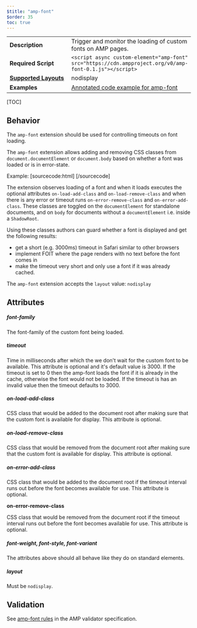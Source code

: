 ```yaml
---
$title: "amp-font"
$order: 35
toc: true
---
```


<!---
Copyright 2015 The AMP HTML Authors. All Rights Reserved.

Licensed under the Apache License, Version 2.0 (the "License");
you may not use this file except in compliance with the License.
You may obtain a copy of the License at

      http://www.apache.org/licenses/LICENSE-2.0

Unless required by applicable law or agreed to in writing, software
distributed under the License is distributed on an "AS-IS" BASIS,
WITHOUT WARRANTIES OR CONDITIONS OF ANY KIND, either express or implied.
See the License for the specific language governing permissions and
limitations under the License.
-->



<table>
  <tr>
    <td width="40%"><strong>Description</strong></td>
    <td>Trigger and monitor the loading of custom fonts on AMP pages.</td>
  </tr>
  <tr>
    <td width="40%"><strong>Required Script</strong></td>
    <td><code>&lt;script async custom-element="amp-font" src="https://cdn.ampproject.org/v0/amp-font-0.1.js">&lt;/script></code></td>
  </tr>
  <tr>
    <td class="col-fourty"><strong><a href="https://www.ampproject.org/docs/guides/responsive/control_layout.html">Supported Layouts</a></strong></td>
    <td>nodisplay</td>
  </tr>
  <tr>
    <td width="40%"><strong>Examples</strong></td>
    <td><a href="https://ampbyexample.com/components/amp-font/">Annotated code example for amp-font</a></td>
  </tr>
</table>

[TOC]

## Behavior

The `amp-font` extension should be used for controlling timeouts on font loading.

The `amp-font` extension allows adding and removing CSS classes from `document.documentElement`
or `document.body` based on whether a font was loaded or is in error-state.

Example:
[sourcecode:html]
  <amp-font
      layout="nodisplay"
      font-family="My Font"
      timeout="3000"
      on-error-remove-class="my-font-loading"
      on-error-add-class="my-font-missing"></amp-font>
  <amp-font
      layout="nodisplay"
      font-family="My Other Font"
      timeout="1000"
      on-load-add-class="my-other-font-loaded"
      on-load-remove-class="my-other-font-loading"></amp-font>
[/sourcecode]

The extension observes loading of a font and when it loads executes the optional attributes `on-load-add-class` and `on-load-remove-class` and when there is any error or timeout runs `on-error-remove-class` and `on-error-add-class`.
These classes are toggled on the `documentElement` for standalone documents, and on `body` for documents
without a `documentElement` i.e. inside a `ShadowRoot`.

Using these classes authors can guard whether a font is displayed and get the following results:

- get a short (e.g. 3000ms) timeout in Safari similar to other browsers
- implement FOIT where the page renders with no text before the font comes in
- make the timeout very short and only use a font if it was already cached.


The `amp-font` extension accepts the `layout` value:  `nodisplay`

## Attributes

##### font-family

The font-family of the custom font being loaded.

##### timeout

Time in milliseconds after which the we don't wait for the custom font to be available. This attribute is optional and it's default value is 3000. If the timeout is set to 0 then the amp-font loads the font if it is already in the cache, otherwise the font would not be loaded. If the timeout is has an invalid value then the timeout defaults to 3000.

##### on-load-add-class

CSS class that would be added to the document root after making sure that the custom font is available for display. This attribute is optional.

##### on-load-remove-class

CSS class that would be removed from the document root after making sure that the custom font is available for display. This attribute is optional.

##### on-error-add-class

CSS class that would be added to the document root if the timeout interval runs out before the font becomes available for use. This attribute is optional.

**on-error-remove-class**

CSS class that would be removed from the document root if the timeout interval runs out before the font becomes available for use. This attribute is optional.

##### font-weight, font-style, font-variant

The attributes above should all behave like they do on standard elements.

##### layout

Must be `nodisplay`.

## Validation

See [amp-font rules](https://github.com/ampproject/amphtml/blob/master/extensions/amp-font/validator-amp-font.protoascii) in the AMP validator specification.

